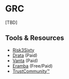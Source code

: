 # GRC

[TBD]

## Tools & Resources

- [Risk3Sixty](https://risk3sixty.com/fullcircle-grc)
- [Drata](https://drata.com/) (Paid)
- [Vanta](https://www.vanta.com/) (Paid)
- [Eramba](https://www.eramba.org/) (Free/Paid)
- [TrustCommunity™](https://community.trustcloud.ai/)
